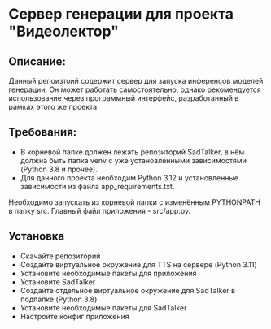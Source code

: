 # Сервер генерации для проекта "Видеолектор"
## Описание:
Данный репоизтоий содержит сервер для запуска инференсов моделей генерации. Он может работать самостоятельно, однако рекомендуется использование через программный интерфейс, разработанный в рамках этого же проекта.

## Требования:
 - В корневой папке должен лежать репозиторий SadTalker, в нём должна быть папка venv с уже установленными зависимостями (Python 3.8 и прочее).
 - Для данного проекта необходим Python 3.12 и установленные зависимости из файла app_requirements.txt.

Необходимо запускать из корневой папки с изменённым PYTHONPATH в папку src.
Главный файл приложения - src/app.py.

## Установка
- Скачайте репозиторий
- Создайте виртуальное окружение для TTS на сервере (Python 3.11)
- Установите необходимые пакеты для приложения
- Установите SadTalker
- Создайте отдельное виртуальное окружение для SadTalker в подпапке (Python 3.8)
- Установите необходимые пакеты для SadTalker
- Настройте конфиг приложения
